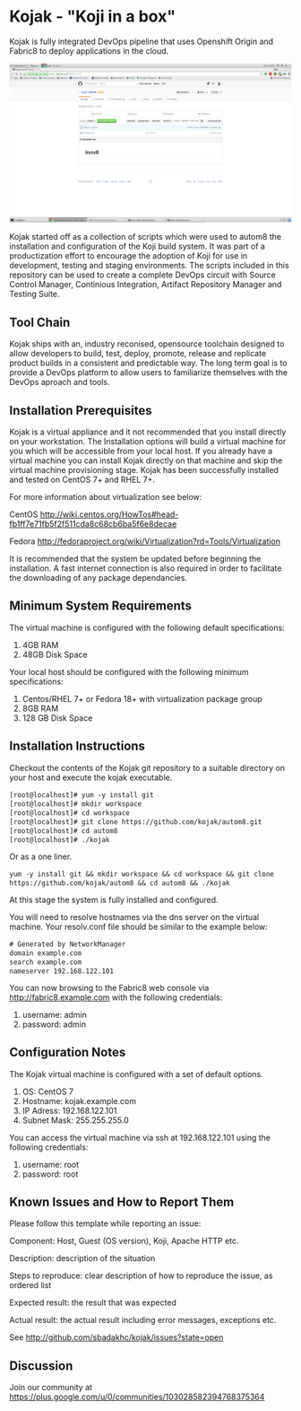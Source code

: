 Kojak - "Koji in a box"
=======================

Kojak is fully integrated DevOps pipeline that uses Openshift Origin and Fabric8 to deploy applications in the cloud.

![GitHub Logo](/slides/01.png)

Kojak started off as a collection of scripts which were used to autom8 the installation and configuration of the Koji build system. It was part of a productization effort to encourage the adoption of Koji for use in development, testing and staging environments.  The scripts included in this repository can be used to create a complete DevOps circuit with Source Control Manager, Continious Integration, Artifact Repository Manager and Testing Suite.
 
Tool Chain
----------

Kojak ships with an, industry reconised, opensource toolchain designed to allow developers to build, test, deploy, promote, release and replicate product builds in a consistent and predictable way.  The long term goal is to provide a DevOps platform to allow users to familiarize themselves with the DevOps aproach and tools.   

Installation Prerequisites
---------------------------

Kojak is a virtual appliance and it not recommended that you install directly on your workstation.  The Installation options will build a virtual machine for you which will be accessible from your local host.  If you already have a virtual machine you can install Kojak directly on that machine and skip the virtual machine provisioning stage.  Kojak has been successfully installed and tested on CentOS 7+ and RHEL 7+.

For more information about virtualization see below:

CentOS http://wiki.centos.org/HowTos#head-fb1ff7e71fb5f2f511cda8c68cb6ba5f6e8decae 

Fedora http://fedoraproject.org/wiki/Virtualization?rd=Tools/Virtualization

It is recommended that the system be updated before beginning the installation.  A fast internet connection is also required in order to facilitate the downloading of any package dependancies.

Minimum System Requirements
--------------------------- 

The virtual machine is configured with the following default specifications:

1. 4GB RAM
2. 48GB Disk Space

Your local host should be configured with the following minimum specifications:

1. Centos/RHEL 7+ or Fedora 18+ with virtualization package group
2. 8GB RAM
3. 128 GB Disk Space 

Installation Instructions
------------------------

Checkout the contents of the Kojak git repository to a suitable directory on your host and execute the kojak executable.
```
[root@localhost]# yum -y install git
[root@localhost]# mkdir workspace
[root@localhost]# cd workspace 
[root@localhost]# git clone https://github.com/kojak/autom8.git
[root@localhost]# cd autom8
[root@localhost]# ./kojak
```
Or as a one liner.
```
yum -y install git && mkdir workspace && cd workspace && git clone https://github.com/kojak/autom8 && cd autom8 && ./kojak
```

At this stage the system is fully installed and configured.  

You will need to resolve hostnames via the dns server on the virtual machine.  Your resolv.conf file should be similar to the example below:
```
# Generated by NetworkManager
domain example.com
search example.com
nameserver 192.168.122.101
```

You can now browsing to the Fabric8 web console via http://fabric8.example.com with the following credentials:
1. username: admin
2. password: admin


Configuration Notes
-------------------
The Kojak virtual machine is configured with a set of default options.  

1. OS: CentOS 7
2. Hostname: kojak.example.com
3. IP Adress: 192.168.122.101
4. Subnet Mask: 255.255.255.0

You can access the virtual machine via ssh at 192.168.122.101 using the following credentials:

1. username: root
2. password: root

Known Issues and How to Report Them
-----------------------------------

Please follow this template while reporting an issue:

Component: Host, Guest (OS version), Koji, Apache HTTP etc.

Description: description of the situation 

Steps to reproduce: clear description of how to reproduce the issue, as ordered list

Expected result: the result that was expected

Actual result: the actual result including error messages, exceptions etc.

See http://github.com/sbadakhc/kojak/issues?state=open

Discussion
----------

Join our community at https://plus.google.com/u/0/communities/103028582394768375364


